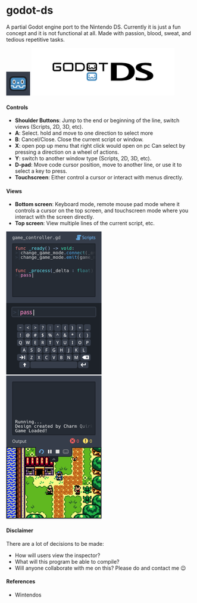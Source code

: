 # godot-ds

A partial Godot engine port to the Nintendo DS. Currently it is just a fun concept and it is not functional at all. Made with passion, blood, sweat, and tedious repetitive tasks.

![Godot DS App Icon](https://github.com/charmquirk/godot-ds/blob/main/Concept/Godot%20DS%20App%20Icon.png)
![Godot DS Banner](https://github.com/charmquirk/godot-ds/blob/main/Concept/Godot%20DS%20Banner.png)

#### Controls

* **Shoulder Buttons**: Jump to the end or beginning of the line, switch views (Scripts, 2D, 3D, etc).
* **A**: Select. hold and move to one direction to select more
* **B**: Cancel/Close. Close the current script or window.
* **X**: open pop up menu that right click would open on pc Can select by pressing a direction on a wheel of actions.
* **Y**: switch to another window type (Scripts, 2D, 3D, etc).
* **D-pad**: Move code cursor position, move to another line, or use it to select a key to press.
* **Touchscreen**: Either control a cursor or interact with menus directly.



#### Views

* **Bottom screen**: Keyboard mode, remote mouse pad mode where it controls a cursor on the top screen, and touchscreen mode where you interact with the screen directly.
* **Top screen**: View multiple lines of the current script, etc.

![Edit Script Concept Image](https://github.com/charmquirk/godot-ds/blob/main/Concept/Godot%20DS%20-%20Scripts%20Preview.png)
![Run Program Concept Image](https://github.com/charmquirk/godot-ds/blob/main/Concept/Godot%20DS%20-%20Run%20Preview.png)

#### Disclaimer

There are a lot of decisions to be made:

* How will users view the inspector?
* What will this program be able to compile?
* Will anyone collaborate with me on this? Please do and contact me 😉



#### References

* Wintendos




